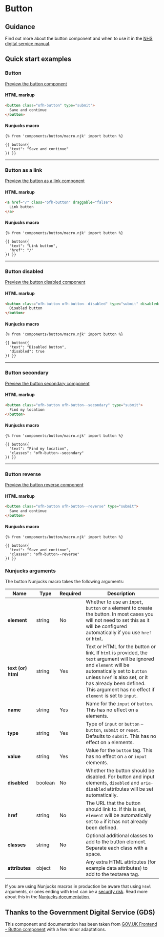 # Button

## Guidance

Find out more about the button component and when to use it in the [NHS digital service manual](https://service-manual.nhs.uk/design-system/components/buttons).

## Quick start examples

### Button

[Preview the button component](https://ourfuturehealth.github.io/design-system-toolkit/components/button/index.html)

#### HTML markup

```html
<button class="ofh-button" type="submit">
  Save and continue
</button>
```

#### Nunjucks macro

```
{% from 'components/button/macro.njk' import button %}

{{ button({
  "text": "Save and continue"
}) }}
```

---

### Button as a link

[Preview the button as a link component](https://ourfuturehealth.github.io/design-system-toolkit/components/button/link.html)

#### HTML markup

```html
<a href="/" class="ofh-button" draggable="false">
  Link button
</a>
```

#### Nunjucks macro

```
{% from 'components/button/macro.njk' import button %}

{{ button({
  "text": "Link button",
  "href": "/"
}) }}
```

---

### Button disabled

[Preview the button disabled component](https://ourfuturehealth.github.io/design-system-toolkit/components/button/disabled.html)

#### HTML markup

```html
<button class="ofh-button ofh-button--disabled" type="submit" disabled="disabled" aria-disabled="true">
  Disabled button
</button>
```

#### Nunjucks macro

```
{% from 'components/button/macro.njk' import button %}

{{ button({
  "text": "Disabled button",
  "disabled": true
}) }}
```

---

### Button secondary

[Preview the button secondary component](https://ourfuturehealth.github.io/design-system-toolkit/components/button/secondary.html)

#### HTML markup

```html
<button class="ofh-button ofh-button--secondary" type="submit">
  Find my location
</button>
```

#### Nunjucks macro

```
{% from 'components/button/macro.njk' import button %}

{{ button({
  "text": "Find my location",
  "classes": "ofh-button--secondary"
}) }}
```

---

### Button reverse

[Preview the button reverse component](https://ourfuturehealth.github.io/design-system-toolkit/components/button/reverse.html)

#### HTML markup

```html
<button class="ofh-button ofh-button--reverse" type="submit">
  Save and continue
</button>
```

#### Nunjucks macro

```
{% from 'components/button/macro.njk' import button %}

{{ button({
  "text": "Save and continue",
  "classes": "ofh-button--reverse"
}) }}
```

### Nunjucks arguments

The button Nunjucks macro takes the following arguments:

| Name                | Type     | Required  | Description             |
| --------------------|----------|-----------|-------------------------|
| **element**         | string   | No        | Whether to use an `input`, `button` or `a` element to create the button. In most cases you will not need to set this as it will be configured automatically if you use `href` or `html`. |
| **text (or) html**  | string   | Yes       | Text or HTML for the button or link. If `html` is provided, the `text` argument will be ignored and `element` will be automatically set to `button` unless `href` is also set, or it has already been defined. This argument has no effect if `element` is set to `input`.|
| **name**            | string   | Yes       | Name for the `input` or `button`. This has no effect on `a` elements. |
| **type**            | string   | Yes       | Type of `input` or `button` – `button`, `submit` or `reset`. Defaults to `submit`. This has no effect on `a` elements. |
| **value**           | string   | Yes       | Value for the `button` tag. This has no effect on `a` or `input` elements. |
| **disabled**        | boolean   | No       | Whether the button should be disabled. For button and input elements, `disabled` and `aria-disabled` attributes will be set automatically. |
| **href**           | string   | No       | The URL that the button should link to. If this is set, `element` will be automatically set to `a` if it has not already been defined. |
| **classes**         | string   | No        | Optional additional classes to add to the button element. Separate each class with a space. |
| **attributes**      | object   | No        | Any extra HTML attributes (for example data attributes) to add to the textarea tag. |

If you are using Nunjucks macros in production be aware that using `html` arguments, or ones ending with `html` can be a [security risk](https://developer.mozilla.org/en-US/docs/Glossary/Cross-site_scripting). Read more about this in the [Nunjucks documentation](https://mozilla.github.io/nunjucks/api.html#user-defined-templates-warning).

## Thanks to the Government Digital Service (GDS)

This component and documentation has been taken from [GOV.UK Frontend - Button component](https://github.com/alphagov/govuk-frontend/tree/master/package/components/button) with a few minor adaptations.
